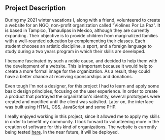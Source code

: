 ## Project Description

During my 2021 winter vacations I, along with a friend, volunteered to create a website for an NGO, non-profit organization called "Violines Por La Paz". It is based in Tampico, Tamaulipas in Mexico, although they are currently expanding. Their objective is to provide children from marginalized families with a well-rounded education by complementing their classes. Each student chooses an artistic discipline, a sport, and a foreign language to study during a two years program in which their skills are developed. 

I became fascinated by such a noble cause, and decided to help them with the development of a website. This is important because it would help to create a more formal image for the organization. As a result, they could have a better chance at receiving sponsorships and donations. 

Even tough I'm not a designer, for this project I had to learn and apply some basic design principles, focusing on the user experience. In order to create a product that portrayed the organization's identity, several prototypes were created and modified until the client was satisfied. Later on, the interface was built using HTML, CSS, JavaScript and some PHP. 

I really enjoyed working in this project, since it allowed me to apply my skills in order to benefit my community. I look forward to volunteering more in the creation of software for this kind of organizations. The website is currently being tested [here](https://diegourgell.heliohost.us/index.php). In the near future, it will be deployed. 